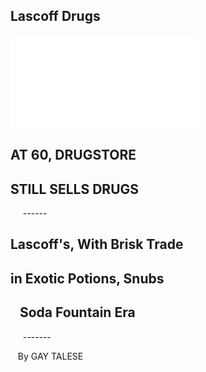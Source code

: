 Lascoff Drugs
--- 
![Image of NY Times Article](../images/110085146.pdf)

**AT 60, DRUGSTORE**
---
**STILL SELLS DRUGS**
--- 
&nbsp;&nbsp;&nbsp;&nbsp; ------

Lascoff's, With Brisk Trade
---
in Exotic Potions, Snubs
---
&nbsp;&nbsp; Soda Fountain Era
---
&nbsp;&nbsp;&nbsp;&nbsp; -------

&nbsp;&nbsp; By GAY TALESE
